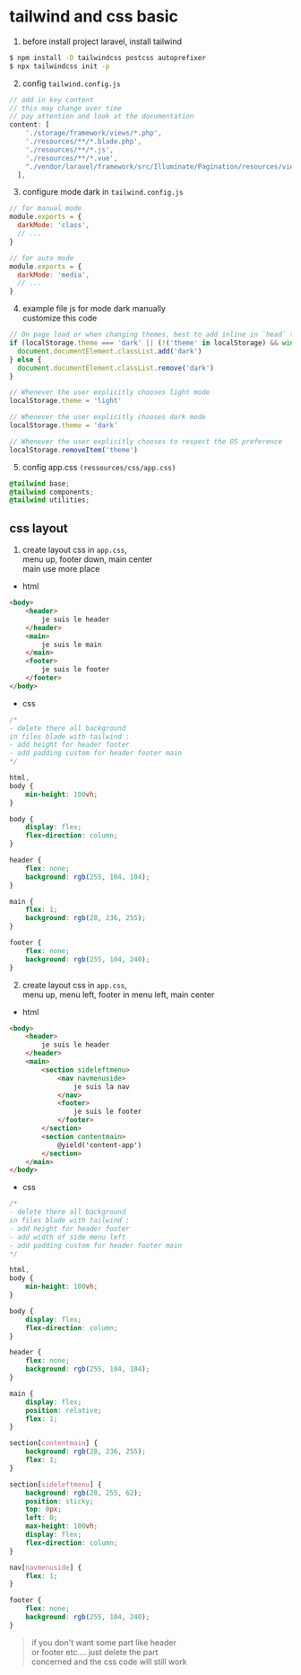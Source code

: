# tailwind and css basic  

1. before install project laravel, install tailwind  
```bash
$ npm install -D tailwindcss postcss autoprefixer  
$ npx tailwindcss init -p
```  

2. config `tailwind.config.js`   
```js
// add in key content   
// this may change over time  
// pay attention and look at the documentation
content: [
    './storage/framework/views/*.php',
    './resources/**/*.blade.php',
    './resources/**/*.js',
    './resources/**/*.vue',  
    "./vendor/laravel/framework/src/Illuminate/Pagination/resources/views/*.blade.php",
  ],
```  

3. configure mode dark in `tailwind.config.js`
```js
// for manual mode
module.exports = {
  darkMode: 'class',
  // ...
}

// for auto mode
module.exports = {
  darkMode: 'media',
  // ...
}
```

4. example file js for mode dark manually  
customize this code 
```js 
// On page load or when changing themes, best to add inline in `head` to avoid FOUC
if (localStorage.theme === 'dark' || (!('theme' in localStorage) && window.matchMedia('(prefers-color-scheme: dark)').matches)) {
  document.documentElement.classList.add('dark')
} else {
  document.documentElement.classList.remove('dark')
}

// Whenever the user explicitly chooses light mode
localStorage.theme = 'light'

// Whenever the user explicitly chooses dark mode
localStorage.theme = 'dark'

// Whenever the user explicitly chooses to respect the OS preference
localStorage.removeItem('theme')
```

5. config app.css `(ressources/css/app.css)`  
```css
@tailwind base;
@tailwind components;
@tailwind utilities;
```  

## css layout  


1. create layout css in `app.css`,  
menu up, footer down, main center  
main use more place  
- html  
```html
<body>
    <header>
        je suis le header
    </header>
    <main>
        je suis le main
    </main>
    <footer>
        je suis le footer
    </footer>
</body>
```  
- css
```css 
/*
- delete there all background  
in files blade with tailwind :
- add height for header footer
- add padding custom for header footer main
*/

html,
body {
    min-height: 100vh;
}

body {
    display: flex;
    flex-direction: column;
}

header {
    flex: none;
    background: rgb(255, 104, 104);
}

main {
    flex: 1;
    background: rgb(28, 236, 255);
}

footer {
    flex: none;
    background: rgb(255, 104, 240);
}
```  

2. create layout css in `app.css`,  
menu up, menu left, footer in menu left, main center  
- html
```html 
<body>
    <header>
        je suis le header
    </header>
    <main>
        <section sideleftmenu>
            <nav navmenuside>
                je suis la nav
            </nav>
            <footer>
                je suis le footer
            </footer>
        </section>
        <section contentmain>
            @yield('content-app')
        </section>
    </main>
</body>
```  
- css
```css 
/*
- delete there all background  
in files blade with tailwind :
- add height for header footer
- add width of side menu left
- add padding custom for header footer main  
*/

html,
body {
    min-height: 100vh;
}

body {
    display: flex;
    flex-direction: column;
}

header {
    flex: none;
    background: rgb(255, 104, 104);
}

main {
    display: flex;
    position: relative;
    flex: 1;
}

section[contentmain] {
    background: rgb(28, 236, 255);
    flex: 1;
}

section[sideleftmenu] {
    background: rgb(28, 255, 62);
    position: sticky;
    top: 0px;
    left: 0;
    max-height: 100vh;
    display: flex;
    flex-direction: column;
}

nav[navmenuside] {
    flex: 1;
}

footer {
    flex: none;
    background: rgb(255, 104, 240);
}
```  

> if you don't want some part like header  
> or footer etc.... just delete the part  
> concerned and the css code will still work
